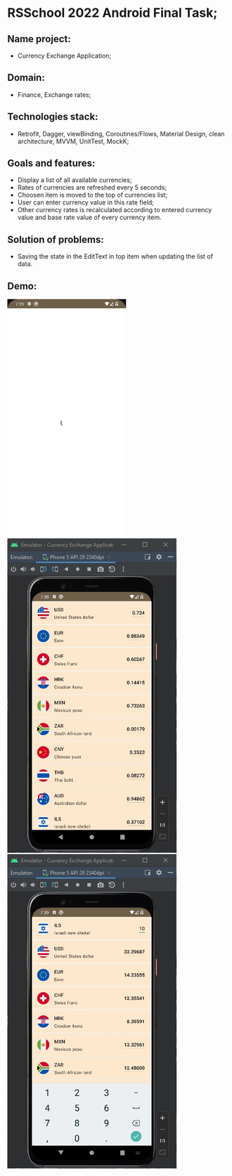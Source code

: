# RSSchool 2022 Android Final Task;

## Name project:
- Currency Exchange Application;

## Domain:
- Finance, Exchange rates;

## Technologies stack:
- Retrofit, Dagger, viewBinding, Coroutines/Flows, Material Design, clean architecture, MVVM, UnitTest, MockK;

## Goals and features:
- Display a list of all available currencies;
- Rates of currencies are refreshed every 5 seconds;
- Choosen item is moved to the top of currencies list;
- User can enter currency value in this rate field;
- Other currency rates is recalculated according to entered currency value and base rate value of every currency item.

## Solution of problems:
- Saving the state in the EditText in top item when updating the list of data.

## Demo:
<img alt="demo" src="https://github.com/aleh-god/currency-exchange-application/blob/main/CurrencyAppDemo.gif" />
<img alt="demo1" src="https://github.com/aleh-god/currency-exchange-application/blob/main/currencies-app-1.jpg" />
<img alt="demo1" src="https://github.com/aleh-god/currency-exchange-application/blob/main/currencies-app-2.jpg" />
